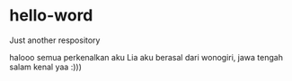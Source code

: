 # hello-word
Just another respository

halooo semua
perkenalkan aku Lia
aku berasal dari wonogiri, jawa tengah
salam kenal yaa :)))
